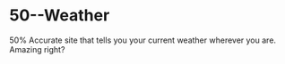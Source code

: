 # 50--Weather

50% Accurate site that tells you your current weather wherever you are.
Amazing right?
